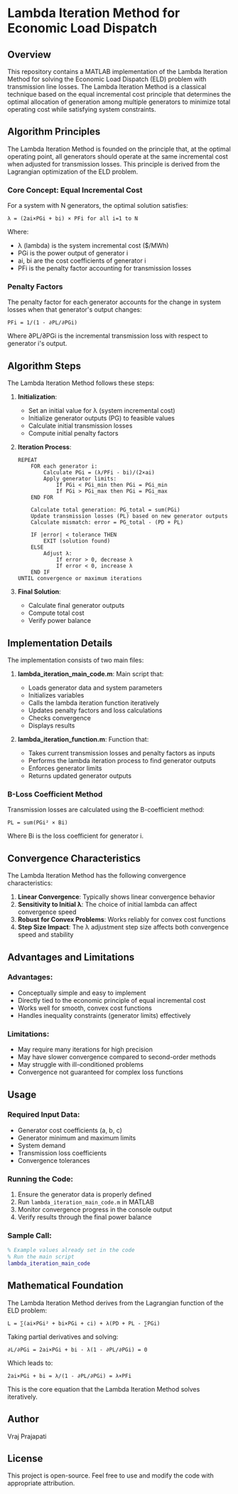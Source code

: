 # Lambda Iteration Method for Economic Load Dispatch

## Overview

This repository contains a MATLAB implementation of the Lambda Iteration Method for solving the Economic Load Dispatch (ELD) problem with transmission line losses. The Lambda Iteration Method is a classical technique based on the equal incremental cost principle that determines the optimal allocation of generation among multiple generators to minimize total operating cost while satisfying system constraints.

## Algorithm Principles

The Lambda Iteration Method is founded on the principle that, at the optimal operating point, all generators should operate at the same incremental cost when adjusted for transmission losses. This principle is derived from the Lagrangian optimization of the ELD problem.

### Core Concept: Equal Incremental Cost

For a system with N generators, the optimal solution satisfies:

```
λ = (2ai×PGi + bi) × PFi for all i=1 to N
```

Where:
- λ (lambda) is the system incremental cost ($/MWh)
- PGi is the power output of generator i
- ai, bi are the cost coefficients of generator i
- PFi is the penalty factor accounting for transmission losses

### Penalty Factors

The penalty factor for each generator accounts for the change in system losses when that generator's output changes:

```
PFi = 1/(1 - ∂PL/∂PGi)
```

Where ∂PL/∂PGi is the incremental transmission loss with respect to generator i's output.

## Algorithm Steps

The Lambda Iteration Method follows these steps:

1. **Initialization**:
   - Set an initial value for λ (system incremental cost)
   - Initialize generator outputs (PG) to feasible values
   - Calculate initial transmission losses
   - Compute initial penalty factors

2. **Iteration Process**:
   ```
   REPEAT
       FOR each generator i:
           Calculate PGi = (λ/PFi - bi)/(2×ai)
           Apply generator limits: 
               If PGi < PGi_min then PGi = PGi_min
               If PGi > PGi_max then PGi = PGi_max
       END FOR
       
       Calculate total generation: PG_total = sum(PGi)
       Update transmission losses (PL) based on new generator outputs
       Calculate mismatch: error = PG_total - (PD + PL)
       
       IF |error| < tolerance THEN
           EXIT (solution found)
       ELSE
           Adjust λ:
               If error > 0, decrease λ
               If error < 0, increase λ
       END IF
   UNTIL convergence or maximum iterations
   ```

3. **Final Solution**:
   - Calculate final generator outputs
   - Compute total cost
   - Verify power balance

## Implementation Details

The implementation consists of two main files:

1. **lambda_iteration_main_code.m**: Main script that:
   - Loads generator data and system parameters
   - Initializes variables
   - Calls the lambda iteration function iteratively
   - Updates penalty factors and loss calculations
   - Checks convergence
   - Displays results

2. **lambda_iteration_function.m**: Function that:
   - Takes current transmission losses and penalty factors as inputs
   - Performs the lambda iteration process to find generator outputs
   - Enforces generator limits
   - Returns updated generator outputs

### B-Loss Coefficient Method

Transmission losses are calculated using the B-coefficient method:

```
PL = sum(PGi² × Bi)
```

Where Bi is the loss coefficient for generator i.

## Convergence Characteristics

The Lambda Iteration Method has the following convergence characteristics:

1. **Linear Convergence**: Typically shows linear convergence behavior
2. **Sensitivity to Initial λ**: The choice of initial lambda can affect convergence speed
3. **Robust for Convex Problems**: Works reliably for convex cost functions
4. **Step Size Impact**: The λ adjustment step size affects both convergence speed and stability

## Advantages and Limitations

### Advantages:
- Conceptually simple and easy to implement
- Directly tied to the economic principle of equal incremental cost
- Works well for smooth, convex cost functions
- Handles inequality constraints (generator limits) effectively

### Limitations:
- May require many iterations for high precision
- May have slower convergence compared to second-order methods
- May struggle with ill-conditioned problems
- Convergence not guaranteed for complex loss functions

## Usage

### Required Input Data:
- Generator cost coefficients (a, b, c)
- Generator minimum and maximum limits
- System demand
- Transmission loss coefficients
- Convergence tolerances

### Running the Code:
1. Ensure the generator data is properly defined
2. Run `lambda_iteration_main_code.m` in MATLAB
3. Monitor convergence progress in the console output
4. Verify results through the final power balance

### Sample Call:
```matlab
% Example values already set in the code
% Run the main script
lambda_iteration_main_code
```

## Mathematical Foundation

The Lambda Iteration Method derives from the Lagrangian function of the ELD problem:

```
L = ∑(ai×PGi² + bi×PGi + ci) + λ(PD + PL - ∑PGi)
```

Taking partial derivatives and solving:

```
∂L/∂PGi = 2ai×PGi + bi - λ(1 - ∂PL/∂PGi) = 0
```

Which leads to:

```
2ai×PGi + bi = λ/(1 - ∂PL/∂PGi) = λ×PFi
```

This is the core equation that the Lambda Iteration Method solves iteratively.

## Author
Vraj Prajapati

## License
This project is open-source. Feel free to use and modify the code with appropriate attribution.
